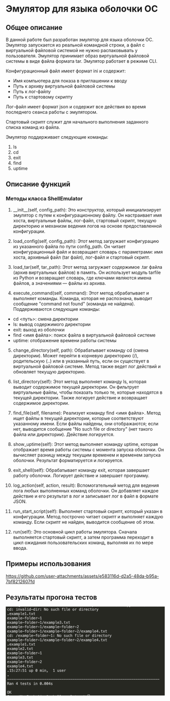 # Эмулятор для языка оболочки ОС

## Общее описание

В данной работе был разработан эмулятор для языка оболочки ОС. Эмулятор запускается из реальной командной строки, а файл с
виртуальной файловой системой не нужно распаковывать у пользователя. Эмулятор принимает образ виртуальной файловой системы в виде файла формата tar. Эмулятор работает в режиме CLI.

Конфигурационный файл имеет формат ini и содержит:
* Имя компьютера для показа в приглашении к вводу
* Путь к архиву виртуальной файловой системы
* Путь к лог-файлу
* Путь к стартовому скрипту

Лог-файл имеет формат json и содержит все действия во время последнего сеанса работы с эмулятором.

Стартовый скрипт служит для начального выполнения заданного списка команд из файла.

Эмулятор поддерживает следующие команды:
1. ls
2. cd
3. exit
4. find
5. uptime

## Описание функций

### Методы класса ShellEmulator

1. \_\_init\_\_(self, config_path): Это конструктор, который инициализирует эмулятор с путем к конфигурационному файлу. Он настраивает имя хоста, виртуальные файлы, лог-файл, стартовый скрипт, текущую директорию и механизм ведения логов на основе предоставленной конфигурации.

2. load_config(self, config_path): Этот метод загружает конфигурацию из указанного файла по пути config_path. Он читает конфигурационный файл и возвращает словарь с параметрами: имя хоста, архивный файл (tar файл), лог-файл и стартовый скрипт.

3. load_tar(self, tar_path): Этот метод загружает содержимое .tar файла (архив виртуальных файлов) в память. Он использует модуль tarfile из Python и возвращает словарь, где ключами являются имена файлов, а значениями — файлы из архива.

4. execute_command(self, command): Этот метод обрабатывает и выполняет команды. Команда, которая не распознана, выводит сообщение "command not found" (команда не найдена). Поддерживаются следующие команды:

* cd <путь>: смена директории
* ls: вывод содержимого директории
* exit: выход из оболочки
* find <имя файла>: поиск файла в виртуальной файловой системе
* uptime: отображение времени работы системы

5. change_directory(self, path): Обрабатывает команду cd (смена директории). Может перейти в корневую директорию (/), родительскую (..) или в указанный путь, если он существует в виртуальной файловой системе. Метод также ведет лог действий и обновляет текущую директорию.

6. list_directory(self): Этот метод выполняет команду ls, которая выводит содержимое текущей директории. Он фильтрует виртуальные файлы, чтобы показать только те, которые находятся в текущей директории. Также логирует действие и возвращает содержимое директории.

7. find_file(self, filename): Реализует команду find <имя файла>. Метод ищет файлы в текущей директории, которые соответствуют указанному имени. Если файлы найдены, они отображаются; если нет, выводится сообщение "No such file or directory" (нет такого файла или директории). Действие логируется.

8. show_uptime(self): Этот метод выполняет команду uptime, которая отображает время работы системы с момента запуска оболочки. Он вычисляет разницу между текущим временем и временем запуска оболочки. Результат форматируется и логируется.

9. exit_shell(self): Обрабатывает команду exit, которая завершает работу оболочки. Логирует действие и завершает программу.

10. log_action(self, action, result): Вспомогательный метод для ведения лога любых выполненных команд оболочки. Он добавляет каждое действие и его результат в лог и записывает лог в файл в формате JSON.

11. run_start_script(self): Выполняет стартовый скрипт, который указан в конфигурации. Метод построчно читает скрипт и выполняет каждую команду. Если скрипт не найден, выводится сообщение об этом.

12. run(self): Это основной цикл работы эмулятора. Сначала выполняется стартовый скрипт, а затем программа переходит в цикл ожидания пользовательских команд, выполняя их по мере ввода.

## Примеры использования

https://github.com/user-attachments/assets/e583116d-d2a5-48da-b95a-7bf8212607fd



## Результаты прогона тестов

![Скриншот с успешными результатами прогона тестов](./readme-media/tests.png)
